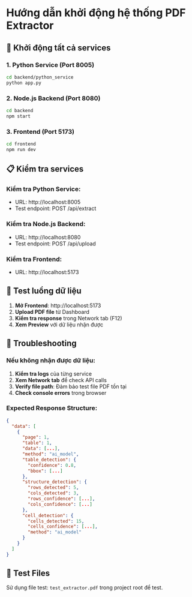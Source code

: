 # Hướng dẫn khởi động hệ thống PDF Extractor

## 🚀 Khởi động tất cả services

### 1. Python Service (Port 8005)
```bash
cd backend/python_service
python app.py
```

### 2. Node.js Backend (Port 8080)
```bash
cd backend
npm start
```

### 3. Frontend (Port 5173)
```bash
cd frontend
npm run dev
```

## 📋 Kiểm tra services

### Kiểm tra Python Service:
- URL: http://localhost:8005
- Test endpoint: POST /api/extract

### Kiểm tra Node.js Backend:
- URL: http://localhost:8080
- Test endpoint: POST /api/upload

### Kiểm tra Frontend:
- URL: http://localhost:5173

## 🧪 Test luồng dữ liệu

1. **Mở Frontend**: http://localhost:5173
2. **Upload PDF file** từ Dashboard
3. **Kiểm tra response** trong Network tab (F12)
4. **Xem Preview** với dữ liệu nhận được

## 🐛 Troubleshooting

### Nếu không nhận được dữ liệu:

1. **Kiểm tra logs** của từng service
2. **Xem Network tab** để check API calls
3. **Verify file path**: Đảm bảo test file PDF tồn tại
4. **Check console errors** trong browser

### Expected Response Structure:
```json
{
  "data": [
    {
      "page": 1,
      "table": 1,
      "data": [...],
      "method": "ai_model",
      "table_detection": {
        "confidence": 0.8,
        "bbox": [...]
      },
      "structure_detection": {
        "rows_detected": 5,
        "cols_detected": 3,
        "rows_confidence": [...],
        "cols_confidence": [...]
      },
      "cell_detection": {
        "cells_detected": 15,
        "cells_confidence": [...],
        "method": "ai_model"
      }
    }
  ]
}
```

## 📁 Test Files

Sử dụng file test: `test_extractor.pdf` trong project root để test.
